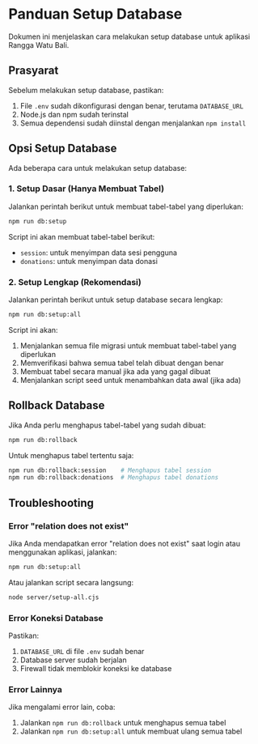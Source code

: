 # Panduan Setup Database

Dokumen ini menjelaskan cara melakukan setup database untuk aplikasi Rangga Watu Bali.

## Prasyarat

Sebelum melakukan setup database, pastikan:

1. File `.env` sudah dikonfigurasi dengan benar, terutama `DATABASE_URL`
2. Node.js dan npm sudah terinstal
3. Semua dependensi sudah diinstal dengan menjalankan `npm install`

## Opsi Setup Database

Ada beberapa cara untuk melakukan setup database:

### 1. Setup Dasar (Hanya Membuat Tabel)

Jalankan perintah berikut untuk membuat tabel-tabel yang diperlukan:

```bash
npm run db:setup
```

Script ini akan membuat tabel-tabel berikut:
- `session`: untuk menyimpan data sesi pengguna
- `donations`: untuk menyimpan data donasi

### 2. Setup Lengkap (Rekomendasi)

Jalankan perintah berikut untuk setup database secara lengkap:

```bash
npm run db:setup:all
```

Script ini akan:
1. Menjalankan semua file migrasi untuk membuat tabel-tabel yang diperlukan
2. Memverifikasi bahwa semua tabel telah dibuat dengan benar
3. Membuat tabel secara manual jika ada yang gagal dibuat
4. Menjalankan script seed untuk menambahkan data awal (jika ada)

## Rollback Database

Jika Anda perlu menghapus tabel-tabel yang sudah dibuat:

```bash
npm run db:rollback
```

Untuk menghapus tabel tertentu saja:

```bash
npm run db:rollback:session    # Menghapus tabel session
npm run db:rollback:donations  # Menghapus tabel donations
```

## Troubleshooting

### Error "relation does not exist"

Jika Anda mendapatkan error "relation does not exist" saat login atau menggunakan aplikasi, jalankan:

```bash
npm run db:setup:all
```

Atau jalankan script secara langsung:

```bash
node server/setup-all.cjs
```

### Error Koneksi Database

Pastikan:
1. `DATABASE_URL` di file `.env` sudah benar
2. Database server sudah berjalan
3. Firewall tidak memblokir koneksi ke database

### Error Lainnya

Jika mengalami error lain, coba:
1. Jalankan `npm run db:rollback` untuk menghapus semua tabel
2. Jalankan `npm run db:setup:all` untuk membuat ulang semua tabel